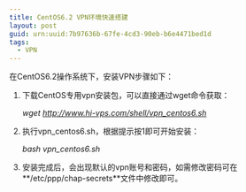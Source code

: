 ```yaml
---
title: CentOS6.2 VPN环境快速搭建
layout: post
guid: urn:uuid:7b97636b-67fe-4cd3-90eb-b6e4471bed1d
tags:
  - VPN
---
```


在CentOS6.2操作系统下，安装VPN步骤如下：

1. 下载CentOS专用vpn安装包，可以直接通过wget命令获取：

    _wget http://www.hi-vps.com/shell/vpn_centos6.sh_

2. 执行vpn_centos6.sh，根据提示按1即可开始安装：

    _bash vpn_centos6.sh_

3. 安装完成后，会出现默认的vpn账号和密码，如需修改密码可在**/etc/ppp/chap-secrets**文件中修改即可。


